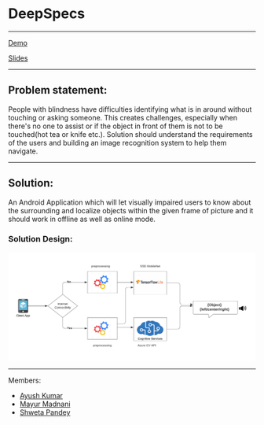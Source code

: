# DeepSpecs
---


[Demo](Video.mp4)

[Slides](hacknight0.5.pdf)

---
## Problem statement:

People with blindness have difficulties identifying what is in around without touching or asking someone. This creates challenges, especially when there's no one to assist or if the object in front of them is not to be touched(hot tea or knife etc.). Solution should understand the requirements of the users and building an image recognition system to help them navigate.

---

## Solution:  
An Android Application which will let visually impaired users to know about the surrounding and localize objects within the given frame of picture and it should work in offline as well as online mode.


### Solution Design:
![model_accuracy](./gojek2.png)

---

Members:

* [Ayush Kumar](https://github.com/AK-ayush)
* [Mayur Madnani](https://github.com/mayurmadnani)
* [Shweta Pandey](https://github.com/bomila) 

